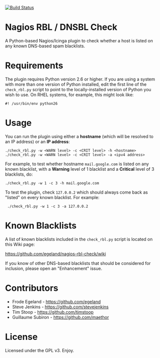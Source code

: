 [![Build Status](https://travis-ci.org/egeland/nagios-rbl-check.svg?branch=master)](https://travis-ci.org/egeland/nagios-rbl-check)

# Nagios RBL / DNSBL Check
A Python-based Nagios/Icinga plugin to check whether a host is listed on any known DNS-based spam blacklists.

# Requirements
The plugin requires Python version 2.6 or higher. If you are using a system with more than one version of Python installed, edit the first line of the `check_rbl.py` script to point to the locally-installed version of Python you wish to use. On RHEL systems, for example, this might look like:

    #! /usr/bin/env python26

# Usage
You can run the plugin using either a **hostname** (which will be resolved to an IP address) or an **IP address**:

    ./check_rbl.py -w <WARN level> -c <CRIT level> -h <hostname>
    ./check_rbl.py -w <WARN level> -c <CRIT level> -a <ipv4 address>

For example, to test whether hostname `mail.google.com` is listed on any known blacklist, with a **Warning** level of 1 blacklist and a **Critical** level of 3 blacklists, do:

    ./check_rbl.py -w 1 -c 3 -h mail.google.com

To test the plugin, check `127.0.0.2` which should always come back as "listed" on every known blacklist. For example:

     ./check_rbl.py -w 1 -c 3 -a 127.0.0.2

# Known Blacklists
A list of known blacklists included in the `check_rbl.py` script is located on this Wiki page:

https://github.com/egeland/nagios-rbl-check/wiki

If you know of other DNS-based blacklists that should be considered for inclusion, please open an "Enhancement" issue.

# Contributors
* Frode Egeland - https://github.com/egeland
* Steve Jenkins - https://github.com/stevejenkins
* Tim Stoop - https://github.com/timstoop
* Guillaume Subiron - https://github.com/maethor

# License
Licensed under the GPL v3. Enjoy.
